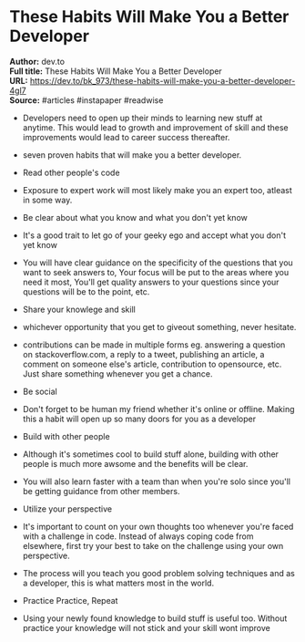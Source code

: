 # These Habits Will Make You a Better Developer

**Author:** dev.to  
**Full title:** These Habits Will Make You a Better Developer  
**URL:** https://dev.to/bk_973/these-habits-will-make-you-a-better-developer-4gl7  
**Source:** #articles #instapaper #readwise

- Developers need to open up their minds to learning new stuff at anytime. This would lead to growth and improvement of skill and these improvements would lead to career success thereafter. 
   
- seven proven habits that will make you a better developer. 
   
- Read other people's code 
   
- Exposure to expert work will most likely make you an expert too, atleast in some way. 
   
- Be clear about what you know and what you don't yet know 
   
- It's a good trait to let go of your geeky ego and accept what you don't yet know 
   
- You will have clear guidance on the specificity of the questions that you want to seek answers to, Your focus will be put to the areas where you need it most, You'll get quality answers to your questions since your questions will be to the point, etc. 
   
- Share your knowlege and skill 
   
- whichever opportunity that you get to giveout something, never hesitate. 
   
- contributions can be made in multiple forms eg. answering a question on stackoverflow.com, a reply to a tweet, publishing an article, a comment on someone else's article, contribution to opensource, etc. Just share something whenever you get a chance. 
   
- Be social 
   
- Don't forget to be human my friend whether it's online or offline. Making this a habit will open up so many doors for you as a developer 
   
- Build with other people 
   
- Although it's sometimes cool to build stuff alone, building with other people is much more awsome and the benefits will be clear. 
   
- You will also learn faster with a team than when you're solo since you'll be getting guidance from other members. 
   
- Utilize your perspective 
   
- It's important to count on your own thoughts too whenever you're faced with a challenge in code. Instead of always coping code from elsewhere, first try your best to take on the challenge using your own perspective. 
   
- The process will you teach you good problem solving techniques and as a developer, this is what matters most in the world. 
   
- Practice Practice, Repeat 
   
- Using your newly found knowledge to build stuff is useful too. Without practice your knowledge will not stick and your skill wont improve 
   

